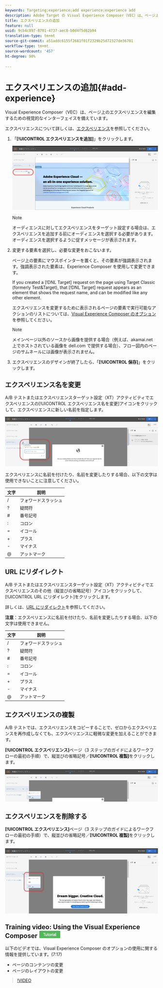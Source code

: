 ```yaml
---
keywords: Targeting;experience;add experience;experience add
description: Adobe Target の Visual Experience Composer（VEC）は、ページ上のエクスペリエンスを編集するための視覚的なインターフェイスを備えています。
title: エクスペリエンスの追加
feature: null
uuid: 9cb4c897-8701-4737-aec8-b0d4f5d62b94
translation-type: tm+mt
source-git-commit: a51addc6155f2681f01f2329b25d72327de36701
workflow-type: tm+mt
source-wordcount: '457'
ht-degree: 90%

---
```



# エクスペリエンスの追加{#add-experience}

Visual Experience Composer（VEC）は、ページ上のエクスペリエンスを編集するための視覚的なインターフェイスを備えています。

エクスペリエンスについて詳しくは、[エクスペリエンス](../../../c-experiences/experiences.md#concept_A2E10F6AFB3D4AEAB6951EE14688848D)を参照してください。

1. 「**[!UICONTROL エクスペリエンスを追加]**」をクリックします。

   ![「エクスペリエンスを追加」オプション](/help/c-activities/t-test-ab/t-test-create-ab/assets/add-experience.png)

   >[!NOTE]
   >
   >オーディエンスに対してエクスペリエンスをターゲット設定する場合は、エクスペリエンスを追加する前にオーディエンスを選択する必要があります。オーディエンスを選択するように促すメッセージが表示されます。

1. 変更する要素を選択し、必要な変更をおこないます。

   ページ上の要素にマウスポインターを置くと、その要素が強調表示されます。強調表示された要素は、Experience Composer を使用して変更できます。

   If you created a [!DNL Target] request on the page using Target Classic (formerly Test&amp;Target), that [!DNL Target] request appears as an element that shows the request name, and can be modified like any other element.

   エクスペリエンスを変更するために表示されるページの要素で実行可能なアクションのリストについては、[Visual Experience Composer のオプション](/help/c-experiences/c-visual-experience-composer/viztarget-options.md)を参照してください。


   >[!NOTE]
   >
   >メインページ以外のソースから画像を提供する場合（例えば、akamai.net 上でホストされている画像を dell.com で提供する場合）、フロー図内のページのサムネールには画像が表示されません。

1. エクスペリエンスのデザインが終了したら、「**[!UICONTROL 保存]**」をクリックします。

## エクスペリエンス名を変更

A/B テストまたはエクスペリエンスターゲット設定（XT）アクティビティでエクスペリエンスの[!UICONTROL エクスペリエンス名を変更]アイコンをクリックして、エクスペリエンスに新しい名前を指定します。

![エクスペリエンス名を変更](/help/c-activities/t-test-ab/t-test-create-ab/assets/rename-experience.png)

エクスペリエンスに名前を付けたり、名前を変更したりする場合、以下の文字は使用できないことに注意してください。

| 文字 | 説明 |
|--- |--- |
| / | フォワードスラッシュ |
| ? | 疑問符 |
| # | 番号記号 |
| : | コロン |
| = | イコール |
| + | プラス |
| - | マイナス |
| @ | アットマーク |

## URL にリダイレクト

A/B テストまたはエクスペリエンスターゲット設定（XT）アクティビティでエクスペリエンスのその他（縦並びの省略記号）アイコンをクリックして、[!UICONTROL URL にリダイレクト]をクリックします。

詳しくは、[URL にリダイレクト](/help/c-experiences/c-visual-experience-composer/redirect-offer.md)を参照してください。

**注意**：エクスペリエンスに名前を付けたり、名前を変更したりする場合、以下の文字は使用できません。

| 文字 | 説明 |
|--- |--- |
| / | フォワードスラッシュ |
| ? | 疑問符 |
| # | 番号記号 |
| : | コロン |
| = | イコール |
| + | プラス |
| - | マイナス |
| @ | アットマーク |

## エクスペリエンスの複製

A/B テストでは、エクスペリエンスをコピーすることで、ゼロからエクスペリエンスを再作成しなくても、エクスペリエンスに軽微な変更を加えることができます。

**[!UICONTROL エクスペリエンス]**&#x200B;ページ（3 ステップのガイドによるワークフローの最初の手順）で、縦並びの省略記号／**[!UICONTROL 複製]**&#x200B;をクリックします。

![「エクスペリエンスを複製」オプション](/help/c-activities/t-test-ab/t-test-create-ab/assets/duplicate-experience.png)

## エクスペリエンスを削除する

**[!UICONTROL エクスペリエンス]**&#x200B;ページ（3 ステップのガイドによるワークフローの最初の手順）で、縦並びの省略記号／**[!UICONTROL 複製]**&#x200B;をクリックします。

![「エクスペリエンスを削除」オプション](/help/c-activities/t-test-ab/t-test-create-ab/assets/delete-experience.png)

## Training video: Using the Visual Experience Composer ![Tutorial badge](/help/assets/tutorial.png)

以下のビデオでは、Visual Experience Composer のオプションの使用に関する情報を提供しています。(7:17)

* ページのコンテンツの変更
* ページのレイアウトの変更

>[!VIDEO](https://video.tv.adobe.com/v/17399)
